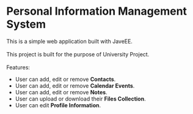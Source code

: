 # Personal Information Management System 

This is a simple web application built with JaveEE.  
<br/>
This project is built for the purpose of University Project.  
<br/>
Features:
* User can add, edit or remove __Contacts__.
* User can add, edit or remove __Calendar Events__.
* User can add, edit or remove __Notes__.
* User can upload or download their __Files Collection__.
* User can edit __Profile Information__.

